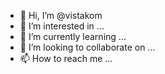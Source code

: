 - 👋 Hi, I’m @vistakom
- 👀 I’m interested in ...
- 🌱 I’m currently learning ...
- 💞️ I’m looking to collaborate on ...
- 📫 How to reach me ...

<!---
vistakom/vistakom is a ✨ special ✨ repository because its `README.md` (this file) appears on your GitHub profile.
You can click the Preview link to take a look at your changes.
--->
